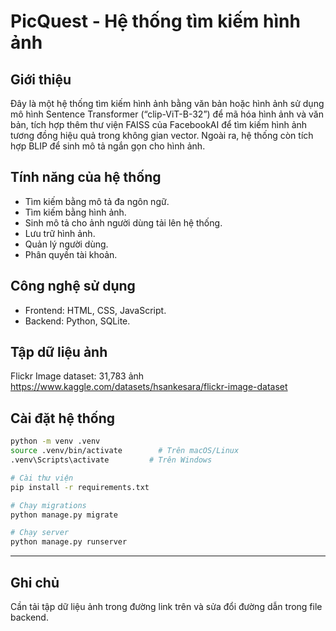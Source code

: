 # **PicQuest - Hệ thống tìm kiếm hình ảnh** 
## Giới thiệu
Đây là một hệ thống tìm kiếm hình ảnh bằng văn bản hoặc hình ảnh sử dụng mô hình Sentence Transformer (“clip-ViT-B-32”) để mã hóa hình ảnh và văn bản, tích hợp thêm thư viện FAISS của FacebookAI để tìm kiếm hình ảnh tương đồng hiệu quả trong không gian vector. Ngoài ra, hệ thống còn tích hợp BLIP để sinh mô tả ngắn gọn cho hình ảnh.

## Tính năng của hệ thống
- Tìm kiếm bằng mô tả đa ngôn ngữ.
- Tìm kiếm bằng hình ảnh.
- Sinh mô tả cho ảnh người dùng tải lên hệ thống.
- Lưu trữ hình ảnh.
- Quản lý người dùng.
- Phân quyền tài khoản.

## Công nghệ sử dụng
- Frontend: HTML, CSS, JavaScript.
- Backend: Python, SQLite.

## Tập dữ liệu ảnh 
Flickr Image dataset: 31,783 ảnh
https://www.kaggle.com/datasets/hsankesara/flickr-image-dataset

## Cài đặt hệ thống
```bash
python -m venv .venv
source .venv/bin/activate        # Trên macOS/Linux
.venv\Scripts\activate         # Trên Windows

# Cài thư viện
pip install -r requirements.txt

# Chạy migrations
python manage.py migrate

# Chạy server
python manage.py runserver
```

---
## Ghi chủ
Cần tải tập dữ liệu ảnh trong đường link trên và sửa đổi đường dẫn trong file backend. 
